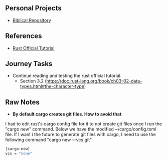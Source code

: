 ## Personal Projects

- [Biblical Repository](https://github.com/pedroaston/rust-bible)

## References

- [Rust Official Tutorial](https://doc.rust-lang.org/stable/book/)

## Journey Tasks

- Continue reading and testing the rust official tutorial.
	- Section 3.2 (https://doc.rust-lang.org/book/ch03-02-data-types.html#the-character-type)


## Raw Notes


- **By default cargo creates git files. How to avoid that**

I had to edit rust's cargo config file for it to not create git files once I run the "cargo new" command. Below we have the modified ~/cargo/config.toml file. If I want i  the future to generate git files with cargo, I need to use the following command "cargo new --vcs git"

```sh
[cargo-new]
vcs = "none"
```


